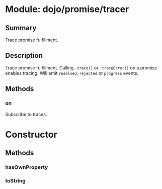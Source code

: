 # Module: dojo/promise/tracer

## Summary

Trace promise fulfillment.
## Description

Trace promise fulfillment. Calling `.trace()` or `.traceError()` on a
promise enables tracing. Will emit `resolved`, `rejected` or `progress`
events.
## Methods

### on
Subscribe to traces.

# Constructor

## Methods

### hasOwnProperty


### toString


